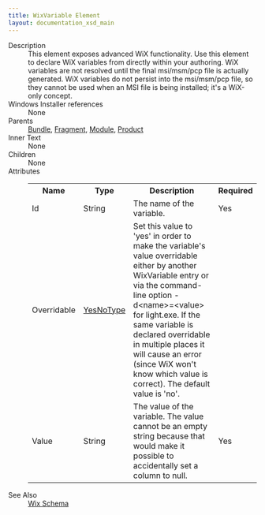 ```yaml
---
title: WixVariable Element
layout: documentation_xsd_main
---
```

<dl>
  <dt>Description</dt>
  <dd>                 This element exposes advanced WiX functionality.  Use this element to declare WiX variables                 from directly within your authoring.  WiX variables are not resolved until the final msi/msm/pcp                 file is actually generated.  WiX variables do not persist into the msi/msm/pcp file, so they cannot                 be used when an MSI file is being installed; it's a WiX-only concept.             </dd>
  <dt>Windows Installer references</dt>
  <dd>None</dd>
  <dt>Parents</dt>
  <dd>
    <a href="../bundle/">Bundle</a>, <a href="../fragment/">Fragment</a>, <a href="../module/">Module</a>, <a href="../product/">Product</a></dd>
  <dt>Inner Text</dt>
  <dd>None</dd>
  <dt>Children</dt>
  <dd>None</dd>
  <dt>Attributes</dt>
  <dd>
    <table cellspacing="0" cellpadding="0" class="schema">
      <tr>
        <th width="15%">Name</th>
        <th width="15%">Type</th>
        <th width="65%">Description</th>
        <th width="15%">Required</th>
      </tr>
      <tr>
        <td>Id</td>
        <td>String</td>
        <td>The name of the variable.</td>
        <td>Yes</td>
      </tr>
      <tr>
        <td>Overridable</td>
        <td><a href="../simple_type_yesnotype/">YesNoType</a></td>
        <td>                         Set this value to 'yes' in order to make the variable's value overridable either by                         another WixVariable entry or via the command-line option -d&lt;name&gt;=&lt;value&gt;                         for light.exe.  If the same variable is declared overridable in multiple places it                         will cause an error (since WiX won't know which value is correct).  The default value                         is 'no'.                     </td>
        <td>&nbsp;</td>
      </tr>
      <tr>
        <td>Value</td>
        <td>String</td>
        <td>                         The value of the variable.  The value cannot be an empty string because that would                         make it possible to accidentally set a column to null.                     </td>
        <td>Yes</td>
      </tr>
    </table>
  </dd>
  <dt>See Also</dt>
  <dd>
    <a href="../wix">Wix Schema</a>
  </dd>
</dl>
